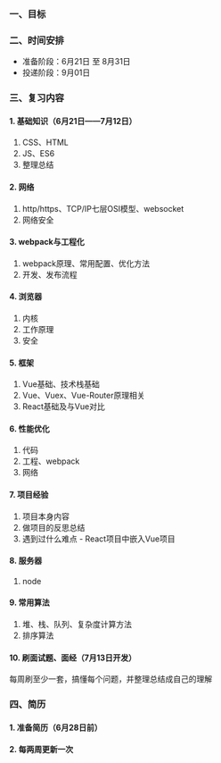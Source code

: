### 一、目标


### 二、时间安排
* 准备阶段：6月21日 至 8月31日
* 投递阶段：9月01日

### 三、复习内容
#### 1. 基础知识（6月21日——7月12日）
1. CSS、HTML
2. JS、ES6
3. 整理总结

#### 2. 网络
1. http/https、TCP/IP七层OSI模型、websocket
2. 网络安全

#### 3. webpack与工程化
1. webpack原理、常用配置、优化方法
2. 开发、发布流程

#### 4. 浏览器
1. 内核
2. 工作原理
3. 安全

#### 5. 框架
1. Vue基础、技术栈基础
2. Vue、Vuex、Vue-Router原理相关
3. React基础及与Vue对比

#### 6. 性能优化
1. 代码
2. 工程、webpack
3. 网络

#### 7. 项目经验
1. 项目本身内容
2. 做项目的反思总结
3. 遇到过什么难点 - React项目中嵌入Vue项目

#### 8. 服务器
1. node

#### 9. 常用算法
1. 堆、栈、队列、复杂度计算方法
2. 排序算法

#### 10. 刷面试题、面经（7月13日开发）
每周刷至少一套，搞懂每个问题，并整理总结成自己的理解

### 四、简历
#### 1. 准备简历（6月28日前）
#### 2. 每两周更新一次